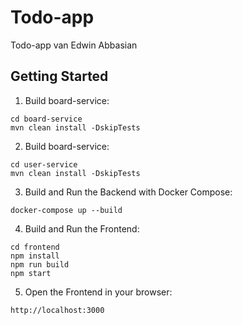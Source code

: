 # Todo-app
Todo-app van Edwin Abbasian
## Getting Started
1. Build board-service:
```
cd board-service
mvn clean install -DskipTests
```

2. Build board-service:
```
cd user-service
mvn clean install -DskipTests
```

3. Build and Run the Backend with Docker Compose:
```
docker-compose up --build
```

4. Build and Run the Frontend:
```
cd frontend
npm install
npm run build
npm start
```

5. Open the Frontend in your browser:
```
http://localhost:3000
```